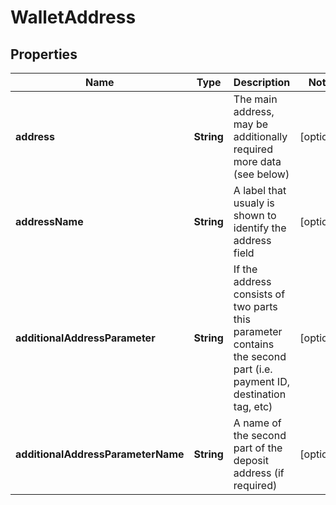 # WalletAddress

## Properties
Name | Type | Description | Notes
------------ | ------------- | ------------- | -------------
**address** | **String** | The main address, may be additionally required more data (see below) |  [optional]
**addressName** | **String** | A label that usualy is shown to identify the address field |  [optional]
**additionalAddressParameter** | **String** | If the address consists of two parts this parameter contains the second part (i.e. payment ID, destination tag, etc) |  [optional]
**additionalAddressParameterName** | **String** | A name of the second part of the deposit address (if required) |  [optional]

